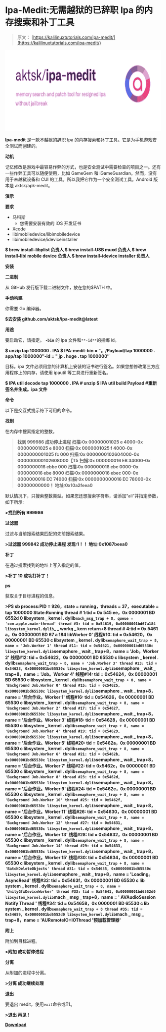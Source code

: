 # Ipa-Medit:无需越狱的已辞职 Ipa 的内存搜索和补丁工具

> 原文： [https://kalilinuxtutorials.com/ipa-medit/](https://kalilinuxtutorials.com/ipa-medit/)

[![Ipa-Medit : Memory Search And Patch Tool For Resigned Ipa Without Jailbreak](img//144b31f4b6bb3431ff847c400880d1a4.png "Ipa-Medit : Memory Search And Patch Tool For Resigned Ipa Without Jailbreak")](https://1.bp.blogspot.com/-qb6pPVTW4yg/YOm-sLTBl5I/AAAAAAAAJ8g/sbEZLaKFnBw3ORM6f67BcaQpCYklDEQdQCLcBGAsYHQ/s728/download%2B%25281%2529.png)

**Ipa-medit** 是一款不越狱的辞职 Ipa 的内存搜索和补丁工具。它是为手机游戏安全测试而创建的。

**动机**

记忆修改是游戏中最容易作弊的方式，也是安全测试中需要检查的项目之一。还有一些作弊工具可以随便使用，比如 GameGem 和 iGameGuardian。然而，没有用于未越狱设备和 CUI 的工具。所以我把它作为一个安全测试工具。Android 版本是 aktsk/apk-medit。

**演示**

**要求**

*   马科斯
    *   您需要安装有效的 iOS 开发证书
*   Xcode
*   libimobiledevice/libimobiledevice
*   libimobiledevice/ideviceinstaller

**$ brew install–libplist 负责人
$ brew install–USB muxd 负责人
$ brew install–libi mobile device 负责人
$ brew install–idevice installer 负责人**

**安装**

**二进制**

从 GitHub 发行版下载二进制文件，放在您的$PATH 中。

**手动构建**

你需要 Go 编译器。

**$去安装 github.com/aktsk/ipa-medit@latest**

**用途**

要启动它，请指定。 **`-bin`** 的 ipa 文件和`**-id**`的捆绑 id。

**$ unzip tap 1000000 . IPA
$ IPA-medit-bin = "。/Payload/tap 1000000 . app/tap 1000000″-id = " jp . hoge . tap 1000000″**

目标。ipa 文件必须用您的计算机上安装的证书进行签名。如果您想修改第三方应用程序上的内存，请使用 ipautil 等工具进行重新签名。

**$ IPA util decode tap 1000000 . IPA # unzip
$ IPA util build Payload #重新签名并生成。ipa 文件**

**命令**

以下是交互式提示符下可用的命令。

**找到**

在内存中搜索指定的整数。

>**找到 999986
成功停止进程
扫描:0x 00000001025 e 4000-0x 00000001025 e 8000
扫描:0x 0000001025 f 4000-0x 0000000001025 fc 000
扫描:0x 0000000102604000-0x 000000000102608000【T5
扫描:0x 000000016 EB 34000-0x 0000000016 ebbc 000
扫描:0x 000000016 ebc 0000-0x 000000016 ebe 8000
扫描:0x 0000000016 ebec 000-0x 0000000016 EC 74000
扫描:0x 0000000000016 EC 78000-0x 00000000000！
地址:0x10a2feea0**

默认情况下，只搜索整数类型。如果您还想搜索字符串，请添加“all”并指定参数，如下所示:

**>找到所有 999986**

**过滤器**

过滤与当前搜索结果匹配的先前搜索结果。

**>过滤器 999842
成功停止进程
发现:1！！
地址:0x1087beea0**

**补丁**

在通过搜索找到的地址上写入指定的值。

**>补丁 10
成功打补丁！**

**ps**

获取关于目标进程的信息。

**>PS
sb process:PID = 926，state = running，threads = 37，executable = tap 1000000
State:Running
thread # 1:tid = 0x 545 ee，0x 0000001 BD 6552d 0 libsystem _ kernel . dylib`mach_msg_trap + 8, queue = 'com.apple.main-thread' thread #3: tid = 0x54619, 0x00000001bd67a184 libsystem_kernel.dylib`_ _ workq _ kern return+8
thread # 4:tid = 0x 5461 a，0x 00000001 BD 67 a 184 libWorker 0'
线程#10: tid = 0x54620，0x 00000001 BD 65530 c libsystem _ kernel . dylib`semaphore_wait_trap + 8, name = 'Job.Worker 1' thread #11: tid = 0x54621, 0x00000001bd65530c libsystem_kernel.dylib`semaphore _ wait _ trap+8，name = 'Job。Worker 2'
线程#12: tid = 0x54622，0x 00000001 BD 65530 c libsystem _ kernel . dylib`semaphore_wait_trap + 8, name = 'Job.Worker 3' thread #13: tid = 0x54623, 0x00000001bd65530c libsystem_kernel.dylib`semaphore _ wait _ trap+8，name = 'Job。Worker 4'
线程#14: tid = 0x54624，0x 00000001 BD 65530 c libsystem _ kernel . dylib`semaphore_wait_trap + 8, name = 'Background Job.Worker 0' thread #15: tid = 0x54625, 0x00000001bd65530c libsystem_kernel.dylib`semaphore _ wait _ trap+8，name = '后台作业。Worker 1'
线程#16: tid = 0x54626，0x 00000001 BD 65530 c libsystem _ kernel . dylib`semaphore_wait_trap + 8, name = 'Background Job.Worker 2' thread #17: tid = 0x54627, 0x00000001bd65530c libsystem_kernel.dylib`semaphore _ wait _ trap+8，name = '后台作业。Worker 3'
线程#18: tid = 0x54628，0x 00000001 BD 65530 c libsystem _ kernel . dylib`semaphore_wait_trap + 8, name = 'Background Job.Worker 4' thread #19: tid = 0x54629, 0x00000001bd65530c libsystem_kernel.dylib`semaphore _ wait _ trap+8，name = '后台作业。Worker 5'
线程#20: tid = 0x5462a，0x 00000001 BD 65530 c libsystem _ kernel . dylib`semaphore_wait_trap + 8, name = 'Background Job.Worker 6' thread #21: tid = 0x5462b, 0x00000001bd65530c libsystem_kernel.dylib`semaphore _ wait _ trap+8，name = '后台作业。Worker 7'
线程#22: tid = 0x5462c，0x 00000001 BD 65530 c libsystem _ kernel . dylib`semaphore_wait_trap + 8, name = 'Background Job.Worker 8' thread #23: tid = 0x5462d, 0x00000001bd65530c libsystem_kernel.dylib`semaphore _ wait _ trap+8，name = '后台作业。Worker 9'
线程#24: tid = 0x5462e，0x 00000001 BD 65530 c libsystem _ kernel . dylib`semaphore_wait_trap + 8, name = 'Background Job.Worker 10' thread #25: tid = 0x5462f, 0x00000001bd65530c libsystem_kernel.dylib`semaphore _ wait _ trap+8，name = '后台作业。Worker 11'
线程#26: tid = 0x54630，0x 00000001 BD 65530 c libsystem _ kernel . dylib`semaphore_wait_trap + 8, name = 'Background Job.Worker 12' thread #27: tid = 0x54631, 0x00000001bd65530c libsystem_kernel.dylib`semaphore _ wait _ trap+8，name = '后台作业。Worker 13'
线程#28: tid = 0x54632，0x 00000001 BD 65530 c libsystem _ kernel . dylib`semaphore_wait_trap + 8, name = 'Background Job.Worker 14' thread #29: tid = 0x54633, 0x00000001bd65530c libsystem_kernel.dylib`semaphore _ wait _ trap+8，name = '后台作业。Worker 15'
线程#30: tid = 0x54634，0x 00000001 BD 65530 c libsystem _ kernel . dylib`semaphore_wait_trap + 8, name = 'BatchDeleteObjects' thread #31: tid = 0x54635, 0x00000001bd65530c libsystem_kernel.dylib`semaphore _ wait _ trap+8，name = 'Loading。AsyncRead'
线程#32: tid = 0x5463f，0x 00000001 BD 65530 c lib system _ kernel . dylib`semaphore_wait_trap + 8, name = 'UnityGfxDeviceWorker' thread #33: tid = 0x54641, 0x00000001bd6552d0 libsystem_kernel.dylib`mach _ msg _ trap+8，name = ' AVAudioSession Notify Thread '
线程#34: tid = 0x54658，0x 0000001 BD 65530 c lib system _ kernel . dylib`semaphore_wait_trap + 8 thread #35: tid = 0x54659, 0x00000001bd6552d0 libsystem_kernel.dylib`mach _ msg _ trap+8，name = 'AURemoteIO::IOThread '预加载管理器'**

**附上**

附加到目标进程。

**>附加
成功暂停进程**

**分离**

从附加的进程中分离。

**>分离
成功继续处理**

**退出**

要退出 medit，使用`exit`命令或**T1。**

**>退出
再见！**

[**Download**](https://github.com/aktsk/ipa-medit)